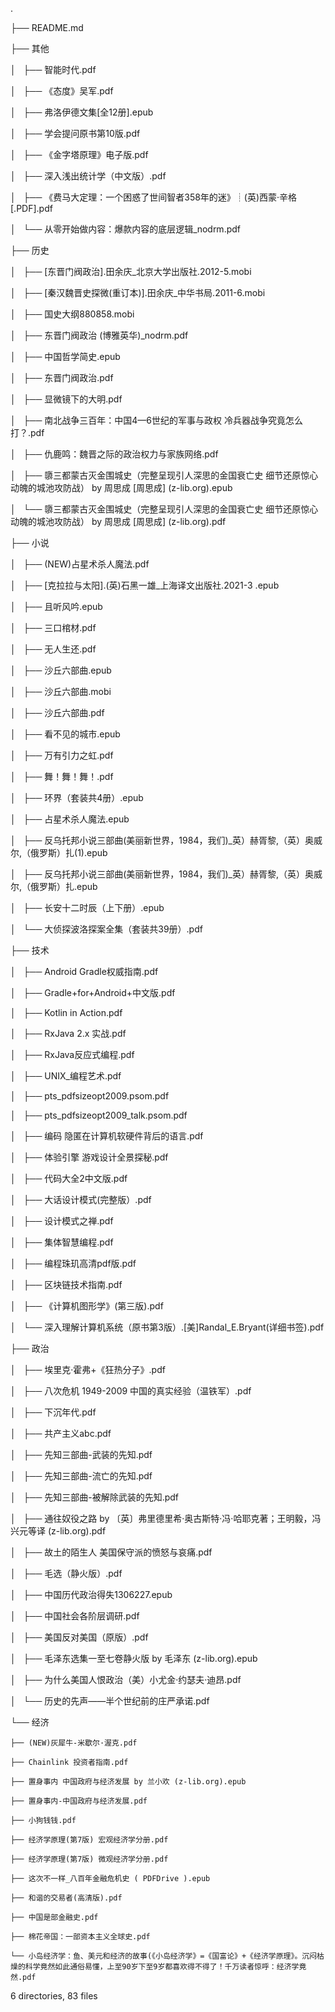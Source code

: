 .

├── README.md

├── 其他

│   ├── 智能时代.pdf

│   ├── 《态度》吴军.pdf

│   ├── 弗洛伊德文集[全12册].epub

│   ├── 学会提问原书第10版.pdf

│   ├── 《金字塔原理》电子版.pdf

│   ├── 深入浅出统计学（中文版）.pdf

│   ├── 《费马大定理：一个困惑了世间智者358年的迷》┊(英)西蒙·辛格[.PDF].pdf

│   └── 从零开始做内容：爆款内容的底层逻辑_nodrm.pdf

├── 历史

│   ├── [东晋门阀政治].田余庆_北京大学出版社.2012-5.mobi

│   ├── [秦汉魏晋史探微(重订本)].田余庆_中华书局.2011-6.mobi

│   ├── 国史大纲880858.mobi

│   ├── 东晋门阀政治 (博雅英华)_nodrm.pdf

│   ├── 中国哲学简史.epub

│   ├── 东晋门阀政治.pdf

│   ├── 显微镜下的大明.pdf

│   ├── 南北战争三百年：中国4—6世纪的军事与政权 冷兵器战争究竟怎么打？.pdf

│   ├── 仇鹿鸣：魏晋之际的政治权力与家族网络.pdf

│   ├── 隳三都蒙古灭金围城史（完整呈现引人深思的金国衰亡史 细节还原惊心动魄的城池攻防战） by 周思成 [周思成] (z-lib.org).epub

│   └── 隳三都蒙古灭金围城史（完整呈现引人深思的金国衰亡史 细节还原惊心动魄的城池攻防战） by 周思成 [周思成] (z-lib.org).pdf

├── 小说

│   ├── (NEW)占星术杀人魔法.pdf

│   ├── [克拉拉与太阳].(英)石黑一雄_上海译文出版社.2021-3 .epub

│   ├── 且听风吟.epub

│   ├── 三口棺材.pdf

│   ├── 无人生还.pdf

│   ├── 沙丘六部曲.epub

│   ├── 沙丘六部曲.mobi

│   ├── 沙丘六部曲.pdf

│   ├── 看不见的城市.epub

│   ├── 万有引力之虹.pdf

│   ├── 舞！舞！舞！.pdf

│   ├── 环界（套装共4册）.epub

│   ├── 占星术杀人魔法.epub

│   ├── 反乌托邦小说三部曲(美丽新世界，1984，我们)_英）赫胥黎,（英）奥威尔,（俄罗斯）扎(1).epub

│   ├── 反乌托邦小说三部曲(美丽新世界，1984，我们)_英）赫胥黎,（英）奥威尔,（俄罗斯）扎.epub

│   ├── 长安十二时辰（上下册）.epub

│   └── 大侦探波洛探案全集（套装共39册）.pdf

├── 技术

│   ├── Android Gradle权威指南.pdf

│   ├── Gradle+for+Android+中文版.pdf

│   ├── Kotlin in Action.pdf

│   ├── RxJava 2.x 实战.pdf

│   ├── RxJava反应式编程.pdf

│   ├── UNIX_编程艺术.pdf

│   ├── pts_pdfsizeopt2009.psom.pdf

│   ├── pts_pdfsizeopt2009_talk.psom.pdf

│   ├── 编码 隐匿在计算机软硬件背后的语言.pdf

│   ├── 体验引擎  游戏设计全景探秘.pdf

│   ├── 代码大全2中文版.pdf

│   ├── 大话设计模式(完整版）.pdf

│   ├── 设计模式之禅.pdf

│   ├── 集体智慧编程.pdf

│   ├── 编程珠玑高清pdf版.pdf

│   ├── 区块链技术指南.pdf

│   ├── 《计算机图形学》(第三版).pdf

│   └── 深入理解计算机系统（原书第3版）.[美]Randal_E.Bryant(详细书签).pdf

├── 政治

│   ├── 埃里克·霍弗+《狂热分子》.pdf

│   ├── 八次危机 1949-2009 中国的真实经验（温铁军）.pdf

│   ├── 下沉年代.pdf

│   ├── 共产主义abc.pdf

│   ├── 先知三部曲-武装的先知.pdf

│   ├── 先知三部曲-流亡的先知.pdf

│   ├── 先知三部曲-被解除武装的先知.pdf

│   ├── 通往奴役之路 by 〔英〕弗里德里希·奥古斯特·冯·哈耶克著；王明毅，冯兴元等译 (z-lib.org).pdf

│   ├── 故土的陌生人 美国保守派的愤怒与哀痛.pdf

│   ├── 毛选（静火版）.pdf

│   ├── 中国历代政治得失1306227.epub

│   ├── 中国社会各阶层调研.pdf

│   ├── 美国反对美国（原版）.pdf

│   ├── 毛泽东选集一至七卷静火版 by 毛泽东 (z-lib.org).epub

│   ├── 为什么美国人恨政治（美）小尤金·约瑟夫·迪昂.pdf

│   └── 历史的先声——半个世纪前的庄严承诺.pdf

└── 经济

    ├── (NEW)灰犀牛-米歇尔·渥克.pdf

    ├── Chainlink 投资者指南.pdf

    ├── 置身事内 中国政府与经济发展 by 兰小欢 (z-lib.org).epub

    ├── 置身事内-中国政府与经济发展.pdf

    ├── 小狗钱钱.pdf

    ├── 经济学原理(第7版) 宏观经济学分册.pdf

    ├── 经济学原理(第7版) 微观经济学分册.pdf

    ├── 这次不一样_八百年金融危机史 ( PDFDrive ).epub

    ├── 和谐的交易者(高清版).pdf

    ├── 中国是部金融史.pdf

    ├── 棉花帝国：一部资本主义全球史.pdf

    └── 小岛经济学：鱼、美元和经济的故事(《小岛经济学》=《国富论》+《经济学原理》。沉闷枯燥的科学竟然如此通俗易懂，上至90岁下至9岁都喜欢得不得了！千万读者惊呼：经济学竟然.pdf

6 directories, 83 files

